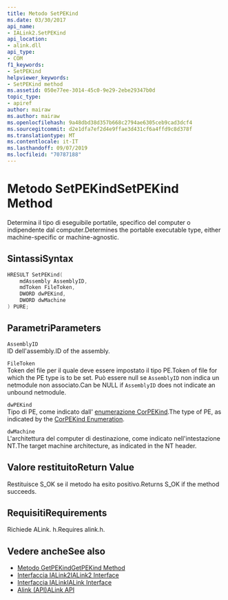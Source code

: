 ```yaml
---
title: Metodo SetPEKind
ms.date: 03/30/2017
api_name:
- IALink2.SetPEKind
api_location:
- alink.dll
api_type:
- COM
f1_keywords:
- SetPEKind
helpviewer_keywords:
- SetPEKind method
ms.assetid: 050e77ee-3014-45c0-9e29-2ebe29347b0d
topic_type:
- apiref
author: mairaw
ms.author: mairaw
ms.openlocfilehash: 9a48dbd38d357b668c2794ae6305ceb9cad3dcf4
ms.sourcegitcommit: d2e1dfa7ef2d4e9ffae3d431cf6a4ffd9c8d378f
ms.translationtype: MT
ms.contentlocale: it-IT
ms.lasthandoff: 09/07/2019
ms.locfileid: "70787188"
---
```

# <a name="setpekind-method"></a><span data-ttu-id="334f7-102">Metodo SetPEKind</span><span class="sxs-lookup"><span data-stu-id="334f7-102">SetPEKind Method</span></span>
<span data-ttu-id="334f7-103">Determina il tipo di eseguibile portatile, specifico del computer o indipendente dal computer.</span><span class="sxs-lookup"><span data-stu-id="334f7-103">Determines the portable executable type, either machine-specific or machine-agnostic.</span></span>  
  
## <a name="syntax"></a><span data-ttu-id="334f7-104">Sintassi</span><span class="sxs-lookup"><span data-stu-id="334f7-104">Syntax</span></span>  
  
```cpp  
HRESULT SetPEKind(  
    mdAssembly AssemblyID,  
    mdToken FileToken,  
    DWORD dwPEKind,  
    DWORD dwMachine  
) PURE;   
```  
  
## <a name="parameters"></a><span data-ttu-id="334f7-105">Parametri</span><span class="sxs-lookup"><span data-stu-id="334f7-105">Parameters</span></span>  
 `AssemblyID`  
 <span data-ttu-id="334f7-106">ID dell'assembly.</span><span class="sxs-lookup"><span data-stu-id="334f7-106">ID of the assembly.</span></span>  
  
 `FileToken`  
 <span data-ttu-id="334f7-107">Token del file per il quale deve essere impostato il tipo PE.</span><span class="sxs-lookup"><span data-stu-id="334f7-107">Token of file for which the PE type is to be set.</span></span> <span data-ttu-id="334f7-108">Può essere null se `AssemblyID` non indica un netmodule non associato.</span><span class="sxs-lookup"><span data-stu-id="334f7-108">Can be NULL if `AssemblyID` does not indicate an unbound netmodule.</span></span>  
  
 `dwPEKind`  
 <span data-ttu-id="334f7-109">Tipo di PE, come indicato dall' [enumerazione CorPEKind](../metadata/corpekind-enumeration.md).</span><span class="sxs-lookup"><span data-stu-id="334f7-109">The type of PE, as indicated by the [CorPEKind Enumeration](../metadata/corpekind-enumeration.md).</span></span>  
  
 `dwMachine`  
 <span data-ttu-id="334f7-110">L'architettura del computer di destinazione, come indicato nell'intestazione NT.</span><span class="sxs-lookup"><span data-stu-id="334f7-110">The target machine architecture, as indicated in the NT header.</span></span>  
  
## <a name="return-value"></a><span data-ttu-id="334f7-111">Valore restituito</span><span class="sxs-lookup"><span data-stu-id="334f7-111">Return Value</span></span>  
 <span data-ttu-id="334f7-112">Restituisce S_OK se il metodo ha esito positivo.</span><span class="sxs-lookup"><span data-stu-id="334f7-112">Returns S_OK if the method succeeds.</span></span>  
  
## <a name="requirements"></a><span data-ttu-id="334f7-113">Requisiti</span><span class="sxs-lookup"><span data-stu-id="334f7-113">Requirements</span></span>  
 <span data-ttu-id="334f7-114">Richiede ALink. h.</span><span class="sxs-lookup"><span data-stu-id="334f7-114">Requires alink.h.</span></span>  
  
## <a name="see-also"></a><span data-ttu-id="334f7-115">Vedere anche</span><span class="sxs-lookup"><span data-stu-id="334f7-115">See also</span></span>

- [<span data-ttu-id="334f7-116">Metodo GetPEKind</span><span class="sxs-lookup"><span data-stu-id="334f7-116">GetPEKind Method</span></span>](../metadata/imetadataimport2-getpekind-method.md)
- [<span data-ttu-id="334f7-117">Interfaccia IALink2</span><span class="sxs-lookup"><span data-stu-id="334f7-117">IALink2 Interface</span></span>](ialink2-interface.md)
- [<span data-ttu-id="334f7-118">Interfaccia IALink</span><span class="sxs-lookup"><span data-stu-id="334f7-118">IALink Interface</span></span>](ialink-interface.md)
- [<span data-ttu-id="334f7-119">Alink (API)</span><span class="sxs-lookup"><span data-stu-id="334f7-119">ALink API</span></span>](index.md)
